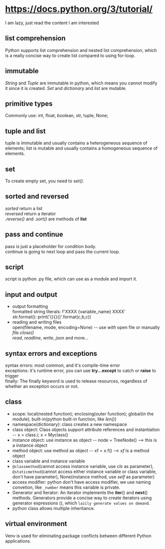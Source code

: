 # https://docs.python.org/3/tutorial/

I am lazy, just read the content I am interested

## list comprehension
Python supports list comprehension and nested list comprehension, which is a really concise way to create list compared to using for-loop.

## immutable
*String* and *Tuple* are immutable in python, which means you cannot modify it since it is created. *Set* and *dictionary* and *list* are mutable.

## primitive types
Commonly use: int, float, boolean, str, tuple, None;

## tuple and list
tuple is immutable and usually contains a heterogeneous sequence of elements; list is mutable and usually contains a homogeneous sequence of elements.  

## set
To create empty set, you need to *set()*.

## sorted and reversed
*sorted* return a list  
*reversed* return a iterator  
*.reverse()* and *.sort()* are methods of **list**

## pass and continue
pass is just a placeholder for condition body.  
continue is going to next loop and pass the current loop.

## script
script is python .py file, which can use as a module and import it.

## input and output
- output formatting  
formatted string literals: f'XXXX {variable_name} XXXX'  
str.format(): print('{}{}{}'.format(c,b,c))
- reading and writing files  
open(filename, mode, encoding=None)  -- use *with* open file or manually *file.close()*  
*read*, *readline*, *write*, *json* and more...

## syntax errors and exceptions
syntax errors: most common, and it's compile-time error  
exceptions: it's runtime error, you can use **try...except** to catch or **raise** to trigger  
finally: The finally keyword is used to release resources, regardless of whether an exception occurs or not.

## class
- scope: local(nested function); enclosing(outer function); global(in the module); built-in(python built-in function, like *len()*)
- namespace(dictionary): class creates a new namespace
- class object: Class objects support attribute references and instantiation -- x = class.i; x = Myclass()
- instance object: use instance as object -- node = TreeNode() --> this is a instance object
- method object: use method as object -- xf = x.f() --> *xf* is a method object
- class variable and instance variable
- `@classmethod`(cannot access instance variable, use *cls* as parameter), `@staticmethod`(cannot access either instance variable or class variable, don't have parameter), None(instance method, use *self* as parameter)
- access modifier: python don't have access modifier, we use naming convetion, like `_number` means this variable is private.
- Generator and Iterator: An iterator implements the __iter__() and __next__() methods. Generators provide a concise way to create iterators using generator expressions (), which `lazily generate values on demand`.
- python class allows multiple inheritance.

## virtual environment
Venv is used for eliminating package conflicts between different Python applications.
